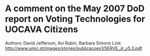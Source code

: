 A comment on the May 2007 DoD report on Voting Technologies for UOCAVA Citizens
========
Authors: David Jefferson, Avi Rubin, Barbara Simons
Link: http://www.umic.pt/images/stories/publicacoes1/SERVE_Jr_v5.3.pdf



